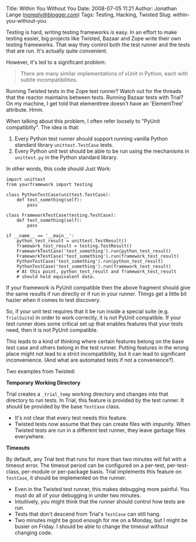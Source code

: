 Title: Within You Without You
Date: 2008-07-05 11:21
Author: Jonathan Lange (noreply@blogger.com)
Tags: Testing, Hacking, Twisted
Slug: within-you-without-you

Testing is hard, writing testing frameworks is easy. In an effort to
make testing easier, big projects like Twisted, Bazaar and Zope write
their own testing frameworks. That way they control both the test runner
and the tests that are run. It's actually quite convenient.

However, it's led to a significant problem:

> There are many similar implementations of xUnit in Python, each with
> subtle incompatibilities.


Running Twisted tests in the Zope test runner? Watch out for the threads
that the reactor maintains between tests. Running Bazaar tests with
Trial? On my machine, I get told that elementtree doesn't have an
'ElementTree' attribute. Hmm.

When talking about this problem, I often refer loosely to "PyUnit
compatibilty". The idea is that:

1.  Every Python test runner should support running vanilla Python
    standard library `unittest.TestCase` tests.
2.  Every Python unit test should be able to be run using the mechanisms
    in `unittest.py` in the Python standard library.


In other words, this code should Just Work:

```
import unittest
from yourframework import testing

class PythonTestCase(unittest.TestCase):
    def test_something(self):
        pass

class FrameworkTestCase(testing.TestCase):
    def test_something(self):
        pass

if __name__ == '__main__':
    python_test_result = unittest.TestResult()
    framework_test_result = testing.TestResult()
    FrameworkTestCase('test_something').run(python_test_result)
    FrameworkTestCase('test_something').run(framework_test_result)
    PythonTestCase('test_something').run(python_test_result)
    PythonTestCase('test_something').run(framework_test_result)
    # At this point, python_test_result and framework_test_result
    # should hold equivalent data.
```

If your framework is PyUnit compatible then the above fragment should
give the same results if run directly or if run in your runner. Things
get a little bit hazier when it comes to test discovery.

So, if your unit test requires that it be run inside a special suite
(e.g. `TrialSuite`) in order to work correctly, it is not PyUnit
compatible. If your test runner does some critical set up that enables
features that your tests need, then it is not PyUnit compatible.

This leads to a kind of thinking where certain features belong on the
base test case and others belong in the test runner. Putting features in
the wrong place might not lead to a strict incompatibility, but it can
lead to significant inconvenience. (And what are automated tests if not
a convenience?).

Two examples from Twisted:

**Temporary Working Directory**

Trial creates a `_trial_temp` working directory and changes into that
directory to run tests. In Trial, this feature is provided by the test
runner. It should be provided by the base `TestCase` class.

-   It's not clear that every test needs this feature.
-   Twisted tests now assume that they can create files with impunity.
    When Twisted tests are run in a different test runner, they leave
    garbage files everywhere.


**Timeouts**

By default, any Trial test that runs for more than two minutes will fail
with a timeout error. The timeout period can be configured on a
per-test, per-test-class, per-module or per-package basis. Trial
implements this feature on `TestCase`, it should be implemented on the
runner.

-   Even in the Twisted test runner, this makes debugging more painful.
    You must do all of your debugging in under two minutes.
-   Intuitively, you might think that the *runner* should control how
    tests are *run*.
-   Tests that don't descend from Trial's `TestCase` can still hang.
-   Two minutes might be good enough for me on a Monday, but I might be
    busier on Friday. I should be able to change the timeout without
    changing code.
